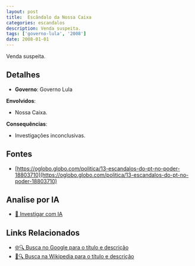 ```yaml
---
layout: post
title:  Escândalo da Nossa Caixa
categories: escandalos
description: Venda suspeita.
tags: ['governo-lula', '2008']
date: 2008-01-01
---
```


Venda suspeita.

## Detalhes
- **Governo**: Governo Lula

**Envolvidos**:
- Nossa Caixa.


**Consequências**:
- Investigações inconclusivas.


## Fontes
- [https://oglobo.globo.com/politica/13-escandalos-do-pt-no-poder-18803710](https://oglobo.globo.com/politica/13-escandalos-do-pt-no-poder-18803710)


## Analise por IA
- [🤖 Investigar com IA](https://www.perplexity.ai/search?q=Esc%C3%A2ndalo%20da%20Nossa%20Caixa%20Venda%20suspeita.%20Governo%20Lula)

## Links Relacionados
- [🌐🔍 Busca no Google para o título e descrição](https://www.google.com/search?q=Esc%C3%A2ndalo%20da%20Nossa%20Caixa%20Venda%20suspeita.%20Governo%20Lula)
- [📖🔍 Busca na Wikipedia para o título e descrição](https://pt.wikipedia.org/w/index.php?search=Esc%C3%A2ndalo%20da%20Nossa%20Caixa%20Venda%20suspeita.%20Governo%20Lula)

